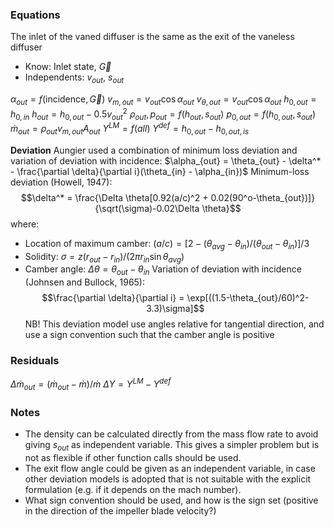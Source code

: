 ### Equations
The inlet of the vaned diffuser is the same as the exit of the vaneless diffuser
- Know: Inlet state, $\vec{G}$
- Independents: $v_{out}$, $s_{out}$

$\alpha_{out} = f(\mathrm{incidence}, \vec{G})$
$v_{m,out} = v_{out} \cos \alpha_{out}$
$v_{\theta,out} = v_{out} \cos \alpha_{out}$
$h_{0,out} = h_{0,in}$
$h_{out} = h_{0,out} - 0.5v_{out}^2$
$\rho_{out}, p_{out} = f(h_{out}, s_{out})$
$p_{0, out} = f(h_{0, out}, s_{out})$
$\dot{m}_{out} = \rho_{out}v_{m, out}A_{out}$
$Y^{LM} = f(all)$
$Y^{def} = h_{0,out} - h_{0,out,is}$

**Deviation**
Aungier used a combination of minimum loss deviation and variation of deviation with incidence:
$\alpha_{out} = \theta_{out} - \delta^* - \frac{\partial \delta}{\partial i}(\theta_{in} - \alpha_{in})$
Minimum-loss deviation (Howell, 1947):  $$\delta^* = \frac{\Delta \theta[0.92(a/c)^2 + 0.02(90^o-\theta_{out})]}{\sqrt(\sigma)-0.02\Delta \theta}$$
where:
- Location of maximum camber: $(a/c) = [2-(\theta_{avg}-\theta_{in})/(\theta_{out}-\theta_{in})]/3$
- Solidity: $\sigma = z(r_{out} - r_{in})/(2\pi r_{in} \sin \theta_{avg})$
- Camber angle: $\Delta \theta = \theta_{out} - \theta_{in}$
Variation of deviation with incidence (Johnsen and Bullock, 1965):
$$\frac{\partial \delta}{\partial i} = \exp[((1.5-\theta_{out}/60)^2-3.3)\sigma]$$
NB! This deviation model use angles relative for tangential direction, and use a sign convention such that the camber angle is positive

### Residuals
$\Delta \dot{m}_{out}  = (\dot{m}_{out} - \dot{m})/\dot{m}$
$\Delta Y = Y^{LM} - Y^{def}$

### Notes
- The density can be calculated directly from the mass flow rate to avoid giving $s_{out}$ as independent variable. This gives a simpler problem but is not as flexible if other function calls should be used. 
- The exit flow angle could be given as an independent variable, in case other deviation models is adopted that is not suitable with the explicit formulation (e.g. if it depends on the mach number).
- What sign convention should be used, and how is the sign set (positive in the direction of the impeller blade velocity?)